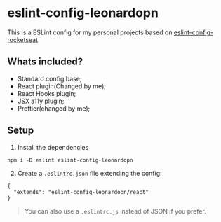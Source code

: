 # eslint-config-leonardopn

This is a ESLint config for my personal projects based on [eslint-config-rocketseat
](https://github.com/Rocketseat/eslint-config-rocketseat)

## Whats included?

- Standard config base;
- React plugin(Changed by me);
- React Hooks plugin;
- JSX a11y plugin;
- Prettier(changed by me);

## Setup

1. Install the dependencies

```
npm i -D eslint eslint-config-leonardopn
```

2. Create a `.eslintrc.json` file extending the config:

```
{
  "extends": "eslint-config-leonardopn/react"
}
```

> You can also use a `.eslintrc.js` instead of JSON if you prefer.
